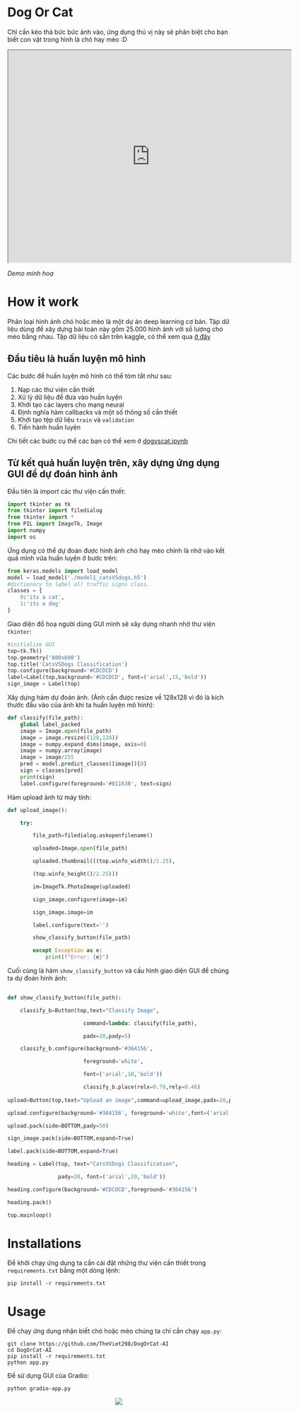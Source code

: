# Dog Or Cat
Chỉ cần kéo thả bức bức ảnh vào, ứng dụng thú vị này sẽ phân biệt cho bạn biết con vật trong hình là chó hay mèo :D

<p align="center">
  <iframe src="https://drive.google.com/file/d/1fWFO-jR9dkk8whZ5TAd0UP1sBQjPqbGS/preview" width="640" height="480" allow="autoplay"></iframe>
</p>


<p align="center>">
	<i> Demo minh hoạ </i>
</p>

# How it work
Phân loại hình ảnh chó hoặc mèo là một dự án deep learning cơ bản. Tập dữ liệu dùng để xây dựng bài toán này gồm 25.000 hình ảnh với số lượng chó mèo bằng nhau.
Tập dữ liệu có sẵn trên kaggle, có thể xem qua [ở đây](https://www.kaggle.com/c/dogs-vs-cats/data)

## Đầu tiêu là huấn luyện mô hình
Các bước để huấn luyện mô hình có thể tóm tắt như sau:
1. Nạp các thư viện cần thiết
2. Xử lý dữ liệu để đưa vào huấn luyện
3. Khởi tạo các layers cho mạng neural
4. Định nghĩa hàm callbacks và một số thông số cần thiết
5. Khởi tạo tệp dữ liệu `train` và `validation`
6. Tiến hành huấn luyện

Chi tiết các bước cụ thể các bạn có thể xem ở [dogvscat.ipynb](https://github.com/TheViet298/DogOrCat-AI/blob/master/dogvscat.ipynb)

## Từ kết quả huấn luyện trên, xây dựng ứng dụng GUI để dự đoán hình ảnh
Đầu tiên là import các thư viện cần thiết:

```python
import tkinter as tk
from tkinter import filedialog
from tkinter import *
from PIL import ImageTk, Image
import numpy
import os
```

Ứng dụng có thể dự đoán được hình ảnh chó hay mèo chính là nhờ vào kết quả mình vừa huấn luyện ở bước trên:

```python
from keras.models import load_model
model = load_model('./model1_catsVSdogs.h5')
#dictionary to label all traffic signs class.
classes = {
	0:'its a cat',
	1:'its a dog'
}
```

Giao diện đồ hoạ người dùng GUI mình sẽ xây dựng nhanh nhờ thư viện `tkinter`:

```python
#initialise GUI
top=tk.Tk()
top.geometry('800x600')
top.title('CatsVSDogs Classification')
top.configure(background='#CDCDCD')
label=Label(top,background='#CDCDCD', font=('arial',15,'bold'))
sign_image = Label(top)
```

Xây dựng hàm dự đoán ảnh. (Ảnh cần được resize về 128x128 vì đó là kích thước đầu vào của ảnh khi ta huấn luyện mô hình):

```python
def classify(file_path):
	global label_packed
	image = Image.open(file_path)
	image = image.resize((128,128))
	image = numpy.expand_dims(image, axis=0)
	image = numpy.array(image)
	image = image/255
	pred = model.predict_classes([image])[0]
	sign = classes[pred]
	print(sign)
	label.configure(foreground='#011638', text=sign)
```

Hàm upload ảnh từ máy tính:

```python
def upload_image():

	try:

		file_path=filedialog.askopenfilename()

		uploaded=Image.open(file_path)

		uploaded.thumbnail(((top.winfo_width()/2.25),

		(top.winfo_height()/2.25)))

		im=ImageTk.PhotoImage(uploaded)

		sign_image.configure(image=im)

		sign_image.image=im

		label.configure(text='')

		show_classify_button(file_path)

	    except Exception as e:
	        print(f"Error: {e}")
```

Cuối cùng là hàm `show_classify_button` và cấu hình giao diện GUI để chúng ta dự đoán hình ảnh:

```python
  
def show_classify_button(file_path):

	classify_b=Button(top,text="Classify Image",

						command=lambda: classify(file_path),

						padx=10,pady=5)

	classify_b.configure(background='#364156',

						foreground='white',

						font=('arial',10,'bold'))

						classify_b.place(relx=0.79,rely=0.46)
						
upload=Button(top,text="Upload an image",command=upload_image,padx=10,pady=5)

upload.configure(background='#364156', foreground='white',font=('arial',10,'bold'))

upload.pack(side=BOTTOM,pady=50)

sign_image.pack(side=BOTTOM,expand=True)

label.pack(side=BOTTOM,expand=True)

heading = Label(top, text="CatsVSDogs Classification",

				pady=20, font=('arial',20,'bold'))

heading.configure(background='#CDCDCD',foreground='#364156')

heading.pack()

top.mainloop()
```

# Installations
Để khởi chạy ứng dụng ta cần cài đặt những thư viện cần thiết trong `requirements.txt` bằng một dòng lệnh:
```
pip install -r requirements.txt
```

# Usage
Để chạy ứng dụng nhận biết chó hoặc mèo chúng ta chỉ cần chạy `app.py`:
```
git clone https://github.com/TheViet298/DogOrCat-AI
cd DogOrCat-AI
pip install -r requirements.txt
python app.py
```

Để sử dụng GUI của Gradio:

```
python gradio-app.py
```

<p align="center">
	<img src="https://i.imgur.com/nA9xcdF.png" />
</p>
